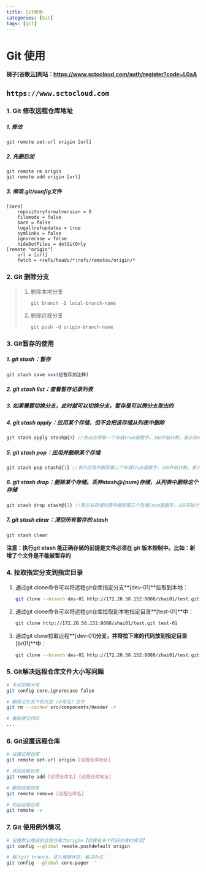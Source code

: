 ```yaml
---
title: Git使用
categories: [Git]
tags: [git]
---
```


# Git 使用

#### 梯子[谷歌云]网站：https://www.sctocloud.com/auth/register?code=L0aA

## `https://www.sctocloud.com`

### 1. Git 修改远程仓库地址

##### 1. 修改

```git
git remote set-url origin [url]
```



##### 2. 先删后加

```git
git remote rm origin
git remote add origin [url]
```



##### 3. 修改.git/config文件

```git
[core]
	repositoryformatversion = 0
	filemode = false
	bare = false
	logallrefupdates = true
	symlinks = false
	ignorecase = false
	hideDotFiles = dotGitOnly
[remote "origin"]
	url = [url]
	fetch = +refs/heads/*:refs/remotes/origin/*
```



### 2. Git 删除分支

> 1. 删除本地分支
>
>    ```git
>    git branch -D local-branch-name
>    ```
>
> 2. 删除远程分支
>
>    ```git
>    git push -d origin-branch-name
>    ```



### 3. Git暂存的使用

##### 1. git stash：暂存

```js
git stash save xxx(给暂存加注释)
```

##### 2. git stash list：查看暂存记录列表

##### 3. 如果需要切换分支，此时就可以切换分支，**暂存是可以跨分支取出的**

##### 4. git stash apply：应用某个存储，但不会把该存储从列表中删除

```js
git stash apply stash@{0} //表示应用第一个存储(num是数字，从0开始计数，表示存储的序号)
```

##### 5. git stash pop：应用并删除某个存储

```js
git stash pop stash@{1} //表示应用并删除第二个存储(num是数字，从0开始计数，表示存储的序号)
```

##### 6. git stash drop：删除某个存储。丢弃stash@{num}存储，从列表中删除这个存储

```js
git stash drop stash@{2} //表示从存储列表中删除第三个存储(num是数字，从0开始计数，表示存储的序号)
```

##### 7. git stash clear：清空所有暂存的 stash

```js
git stash clear
```

**注意：执行git stash 能正确存储的前提是文件必须在 git 版本控制中。比如：新增了个文件是不能被暂存的**



### 4. 拉取指定分支到指定目录

1. 通过git clone命令可以将远程git仓库指定分支**[dev-01]**拉取到本地：

   ```sh
   git clone --branch dev-01 http://172.20.58.152:8088/zhai01/test.git
   ```

2. 通过git clone命令可以将远程git仓库拉取到本地指定目录**[test-01]**中：

   ```sh
   git clone http://172.20.58.152:8088/zhai01/test.git test-01
   ```

3. 通过git clone拉取远程**[dev-01]**分支，并将拉下来的代码放到指定目录**[br01]**中：

   ```sh
   git clone --branch dev-01 http://172.20.58.152:8088/zhai01/test.git br01
   ```

### 5. Git解决远程仓库文件大小写问题

```sh
# 关闭忽略大写
git config core.ignorecase false

# 删除文件夹下的冗余（小写名）文件
git rm --cached src/components/Header -r

# 重新提交代码
...
```

### 6. Git设置远程仓库
```sh
# 设置远程仓库
git remote set-url origin [远程仓库地址]

# 添加远程仓库
git remote add [远程仓库名] [远程仓库地址]

# 删除远程仓库
git remote remove [远程仓库名]

# 列出远程仓库
git remote -v
```

### 7. Git 使用例外情况
```sh
# 设置默认推送的远程仓库为origin【远程有多个代码仓库的情况】
git config --global remote.pushdefault origin

# 输入git branch，进入编辑状态，解决办法： 
git config --global core.pager ''
```
